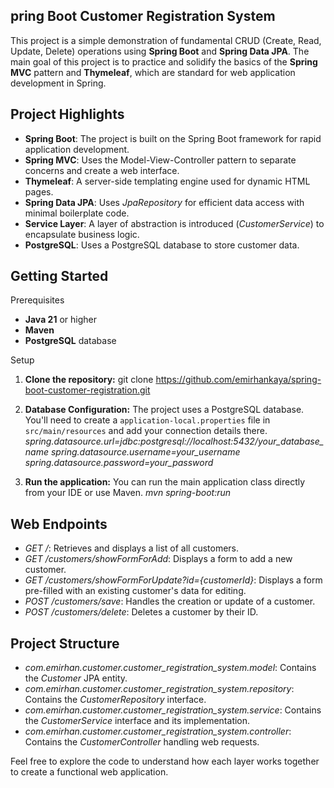 pring Boot Customer Registration System
---
This project is a simple demonstration of fundamental CRUD (Create, Read, Update, Delete) operations using **Spring Boot** and **Spring Data JPA**. The main goal of this project is to practice and solidify the basics of the **Spring MVC** pattern and **Thymeleaf**, which are standard for web application development in Spring.

Project Highlights
---
- **Spring Boot**: The project is built on the Spring Boot framework for rapid application development.
- **Spring MVC**: Uses the Model-View-Controller pattern to separate concerns and create a web interface.
- **Thymeleaf**: A server-side templating engine used for dynamic HTML pages.
- **Spring Data JPA**: Uses _JpaRepository_ for efficient data access with minimal boilerplate code.
- **Service Layer**: A layer of abstraction is introduced (_CustomerService_) to encapsulate business logic.
- **PostgreSQL**: Uses a PostgreSQL database to store customer data.

Getting Started
---
Prerequisites

- **Java 21** or higher
- **Maven**
- **PostgreSQL** database

Setup

1. **Clone the repository:**
   git clone https://github.com/emirhankaya/spring-boot-customer-registration.git

2. **Database Configuration:** The project uses a PostgreSQL database. You'll need to create a `application-local.properties` file in `src/main/resources` and add your connection details there.
   _spring.datasource.url=jdbc:postgresql://localhost:5432/your_database_name_
   _spring.datasource.username=your_username_
   _spring.datasource.password=your_password_

3. **Run the application:** You can run the main application class directly from your IDE or use Maven.
   _mvn spring-boot:run_

Web Endpoints
---
- _GET /_: Retrieves and displays a list of all customers.
- _GET /customers/showFormForAdd_: Displays a form to add a new customer.
- _GET /customers/showFormForUpdate?id={customerId}_: Displays a form pre-filled with an existing customer's data for editing.
- _POST /customers/save_: Handles the creation or update of a customer.
- _POST /customers/delete_: Deletes a customer by their ID.

Project Structure
---
- _com.emirhan.customer.customer_registration_system.model_: Contains the _Customer_ JPA entity.
- _com.emirhan.customer.customer_registration_system.repository_: Contains the _CustomerRepository_ interface.
- _com.emirhan.customer.customer_registration_system.service_: Contains the _CustomerService_ interface and its implementation.
- _com.emirhan.customer.customer_registration_system.controller_: Contains the _CustomerController_ handling web requests.

Feel free to explore the code to understand how each layer works together to create a functional web application.